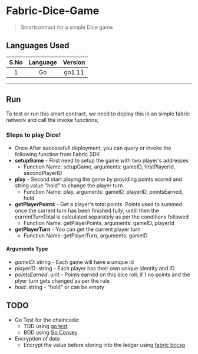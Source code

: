 # Fabric-Dice-Game #
> Smartcontract for a simple Dice game

## Languages Used ##

| S.No   | Language    | Version  |
|:------:|:-----------:|:--------:|
| 1      | Go          | go1.11   |

---

## Run ##
To test or run this smart contract, we need to deploy this in an simple fabric network and call the invoke functions;

### Steps to play Dice! ###
* Once After successfull deployment, you can query or invoke the following function from Fabric SDK
* __setupGame__ - First need to setup the game with two player's addresses
  * Function Name: setupGame, arguments: gameID, firstPlayerId, secondPlayerID
* __play__ - Second start playing the game by providing points scored and string value "hold" to change the player turn
  * Function Name: play, arguments: gameID, playerID, pointsEarned, hold
* __getPlayerPoints__ - Get a player's total points. Points used to summed once the current turn has been finished fully; untill then the currentTurnTotal is calculated separately as per the conditions followed 
  * Function Name: getPlayerPoints, arguments: gameID, playerId
* __getPlayerTurn__ - You can get the current player turn
  * Function Name: getPlayerTurn, arguments: gameID

#### Arguments Type ####
* _gameID_: string - Each game will have a unique id
* _playerID_: string - Each player has their own unique identity and ID
* _pointsEarned_: uint - Points earned on this dice roll; if 1 no points and the plyer turn gets changed as per the rule
* _hold_: string - "hold" or can be empty

## TODO ##
* Go Test for the chaincode:
  * TDD using [go test](https://golang.org/pkg/testing/ "godoc - golang testing")
  * BDD using [Go Convey](http://goconvey.co/, "GoConvey - Go behavioral Tests")
* Encryption of data
  * Encrypt the value before storing into the ledger using [fabric bccsp](https://godoc.org/github.com/hyperledger/fabric/bccsp)